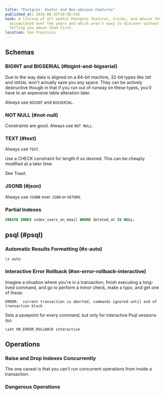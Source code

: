 ```yaml
---
title: "Postgres: Useful and Non-obvious Features"
published_at: 2016-08-25T18:58:54Z
hook: A listing of all useful Postgres features, tricks, and advice that I've
  accumulated over the years and which aren't easy to discover without someone
  telling you about them first.
location: San Francisco
---
```


## Schemas

### BIGINT and BIGSERIAL (#bigint-and-bigserial)

Due to the way data is aligned on a 64-bit machine, 32-bit types like `INT` and
`SERIAL` won't actually save you any space. They can be actively destructive
though in that if you run out of runway on these types, you'll have to an
expensive table alteration later.

_Always_ use `BIGINT` and `BIGSERIAL`.

### NOT NULL (#not-null)

Constraints are good. Always use `NOT NULL`.

### TEXT (#text)

Always use `TEXT`.

Use a CHECK constraint for length if so desired. This can be cheaply modified
at a later time.

See Toast.

### JSONB (#json)

Always use `JSONB` over `JSON` or `HSTORE`.

### Partial Indexes

``` sql
CREATE INDEX index_users_on_email WHERE deleted_at IS NULL;
```

## psql (#psql)

### Automatic Results Formatting (#x-auto)

```
\x auto
```

### Interactive Error Rollback (#on-error-rollback-interactive)

Imagine a situation where you're in a transaction, finish executing a
long-lived command, and go to perform a minor check, make a typo, and get one
of these:

```
ERROR:  current transaction is aborted, commands ignored until end of transaction block
```

Sets a savepoint for every command, but only for interactive Psql sessions (so

```
\set ON_ERROR_ROLLBACK interactive
```

## Operations

### Raise and Drop Indexes Concurrently

The one caveat is that you can't run concurrent operations from inside a transaction.

### Dangerous Operations
